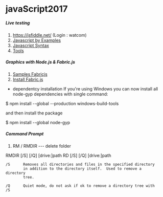 # javaScript2017
##### Live testing 
1. https://jsfiddle.net/ (Login : watcom)
1. [Javascript by Examples](https://www.w3schools.com/js/js_examples.asp)
1. [Javascript Syntax](https://github.com/java2017/javaScript2017/blob/master/books/JavaScript.pdf)
1. [Tools](https://designshack.net/articles/css/5-online-playgrounds-for-html-css-and-javascript-compared/)

##### Graphics with Node.js & Fabric.js
1. [Samples Fabricjs](http://fabricjs.com/test/node/)
1. [Install Fabric.js](https://www.npmjs.com/package/fabric)
* dependentcy installation
If you're using Windows you can now install all node-gyp dependencies with single command:

 $ npm install --global --production windows-build-tools

and then install the package

 $ npm install --global node-gyp

##### Command Prompt
1. RM / RMDIR --- delete folder 

RMDIR [/S] [/Q] [drive:]path
RD [/S] [/Q] [drive:]path

    /S      Removes all directories and files in the specified directory
            in addition to the directory itself.  Used to remove a directory
            tree.

    /Q      Quiet mode, do not ask if ok to remove a directory tree with /S
